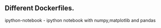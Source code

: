 Different Dockerfiles.
----------------------

ipython-notebook - ipython notebook with numpy,matplotlib and pandas

